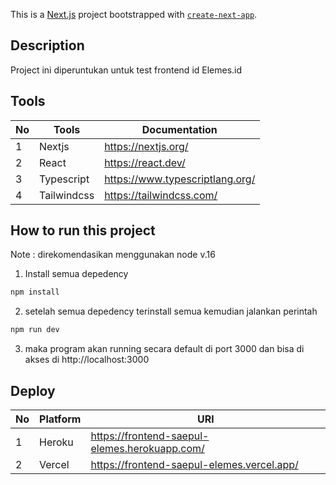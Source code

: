 This is a [Next.js](https://nextjs.org/) project bootstrapped with [`create-next-app`](https://github.com/vercel/next.js/tree/canary/packages/create-next-app).
## Description

Project ini diperuntukan untuk test frontend id Elemes.id


## Tools
|No| Tools | Documentation |
|---| --- | --- |
|1| Nextjs | https://nextjs.org/ |
|2| React | https://react.dev/ |
|3| Typescript | https://www.typescriptlang.org/ |
|4| Tailwindcss | https://tailwindcss.com/ |

## How to run this project

Note : direkomendasikan menggunakan node v.16 

1. Install semua depedency
```bash
npm install
```
2. setelah semua depedency terinstall semua kemudian jalankan perintah
```bash
npm run dev 
```
3. maka program akan running secara default di port 3000 dan bisa di akses di http://localhost:3000


## Deploy 
|No| Platform | URl |
|---| --- | --- |
|1| Heroku | https://frontend-saepul-elemes.herokuapp.com/ |
|2| Vercel | https://frontend-saepul-elemes.vercel.app/ |